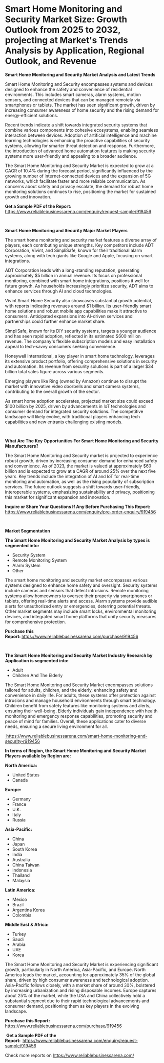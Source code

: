 <p><h1>Smart Home Monitoring and Security Market Size: Growth Outlook from 2025 to 2032, projecting at Market's Trends Analysis by Application, Regional Outlook, and Revenue</h1></p><p><strong>Smart Home Monitoring and Security Market Analysis and Latest Trends</strong></p>
<p><p>Smart Home Monitoring and Security encompasses systems and devices designed to enhance the safety and convenience of residential environments. This includes smart cameras, alarm systems, motion sensors, and connected devices that can be managed remotely via smartphones or tablets. The market has seen significant growth, driven by increasing consumer awareness of home security and the rising demand for energy-efficient solutions. </p><p>Recent trends indicate a shift towards integrated security systems that combine various components into cohesive ecosystems, enabling seamless interaction between devices. Adoption of artificial intelligence and machine learning technologies is enhancing the proactive capabilities of security systems, allowing for smarter threat detection and response. Furthermore, the introduction of advanced home automation features is making security systems more user-friendly and appealing to a broader audience.</p><p>The Smart Home Monitoring and Security Market is expected to grow at a CAGR of 10.4% during the forecast period, significantly influenced by the growing number of internet-connected devices and the expansion of 5G networks, which facilitate faster and more reliable communication. As concerns about safety and privacy escalate, the demand for robust home monitoring solutions continues to rise, positioning the market for sustained growth and innovation.</p></p>
<p><strong>Get a Sample PDF of the Report:&nbsp;</strong> <a href="https://www.reliablebusinessarena.com/enquiry/request-sample/919456?utm_campaign=2936&utm_medium=2&utm_source=Github&utm_content=ia&utm_term=07032025&utm_id=smart-home-monitoring-and-security">https://www.reliablebusinessarena.com/enquiry/request-sample/919456</a></p>
<p>&nbsp;</p>
<p><strong>Smart Home Monitoring and Security Major Market Players</strong></p>
<p><p>The smart home monitoring and security market features a diverse array of players, each contributing unique strengths. Key competitors include ADT Corporation, Vivint, and SimpliSafe, known for their traditional alarm systems, along with tech giants like Google and Apple, focusing on smart integrations.</p><p>ADT Corporation leads with a long-standing reputation, generating approximately $5 billion in annual revenue. Its focus on professional monitoring, combined with smart home integrations, positions it well for future growth. As households increasingly prioritize security, ADT aims to enhance services through AI and cloud technologies.</p><p>Vivint Smart Home Security also showcases substantial growth potential, with reports indicating revenues around $1 billion. Its user-friendly smart home solutions and robust mobile app capabilities make it attractive to consumers. Anticipated expansions into AI-driven services and partnerships could further enhance market share.</p><p>SimpliSafe, known for its DIY security systems, targets a younger audience and has seen rapid adoption, reflected in its estimated $600 million revenue. The company's flexible subscription models and easy installation appeal to tech-savvy consumers seeking convenience.</p><p>Honeywell International, a key player in smart home technology, leverages its extensive product portfolio, offering comprehensive solutions in security and automation. Its revenue from security solutions is part of a larger $34 billion total sales figure across various segments.</p><p>Emerging players like Ring (owned by Amazon) continue to disrupt the market with innovative video doorbells and smart camera systems, contributing to the overall growth of the sector.</p><p>As smart home adoption accelerates, projected market size could exceed $100 billion by 2025, driven by advancements in IoT technologies and consumer demand for integrated security solutions. The competitive landscape will likely evolve, with traditional players enhancing tech capabilities and new entrants challenging existing models.</p></p>
<p>&nbsp;</p>
<p><strong>What Are The Key Opportunities For Smart Home Monitoring and Security Manufacturers?</strong></p>
<p><p>The Smart Home Monitoring and Security market is projected to experience robust growth, driven by increasing consumer demand for enhanced safety and convenience. As of 2023, the market is valued at approximately $60 billion and is expected to grow at a CAGR of around 25% over the next five years. Key trends include the integration of AI and IoT for real-time monitoring and automation, as well as the rising popularity of subscription services. The future outlook suggests a shift towards user-friendly, interoperable systems, emphasizing sustainability and privacy, positioning this market for significant expansion and innovation.</p></p>
<p><strong>Inquire or Share Your Questions If Any Before Purchasing This Report:</strong> <a href="https://www.reliablebusinessarena.com/enquiry/pre-order-enquiry/919456?utm_campaign=2936&utm_medium=2&utm_source=Github&utm_content=ia&utm_term=07032025&utm_id=smart-home-monitoring-and-security">https://www.reliablebusinessarena.com/enquiry/pre-order-enquiry/919456</a></p>
<p>&nbsp;</p>
<p><strong>Market Segmentation</strong></p>
<p><strong>The Smart Home Monitoring and Security Market Analysis by types is segmented into:</strong></p>
<p><ul><li>Security System</li><li>Remote Monitoring System</li><li>Alarm System</li><li>Other</li></ul></p>
<p><p>The smart home monitoring and security market encompasses various systems designed to enhance home safety and oversight. Security systems include cameras and sensors that detect intrusions. Remote monitoring systems allow homeowners to oversee their property via smartphones or tablets, offering real-time alerts and access. Alarm systems provide audible alerts for unauthorized entry or emergencies, deterring potential threats. Other market segments may include smart locks, environmental monitoring devices, and integrated smart home platforms that unify security measures for comprehensive protection.</p></p>
<p><strong>Purchase this Report:&nbsp;</strong><a href="https://www.reliablebusinessarena.com/purchase/919456?utm_campaign=2936&utm_medium=2&utm_source=Github&utm_content=ia&utm_term=07032025&utm_id=smart-home-monitoring-and-security">https://www.reliablebusinessarena.com/purchase/919456</a></p>
<p>&nbsp;</p>
<p><strong>The Smart Home Monitoring and Security Market Industry Research by Application is segmented into:</strong></p>
<p><ul><li>Adult</li><li>Children And The Elderly</li></ul></p>
<p><p>The Smart Home Monitoring and Security Market encompasses solutions tailored for adults, children, and the elderly, enhancing safety and convenience in daily life. For adults, these systems offer protection against intrusions and manage household environments through smart technology. Children benefit from safety features like monitoring systems and alerts, ensuring their well-being. Elderly individuals gain independence with health monitoring and emergency response capabilities, promoting security and peace of mind for families. Overall, these applications cater to diverse needs, ensuring a secure living environment for all.</p></p>
<p><a href="https://www.reliablebusinessarena.com/smart-home-monitoring-and-security-r919456?utm_campaign=2936&utm_medium=2&utm_source=Github&utm_content=ia&utm_term=07032025&utm_id=smart-home-monitoring-and-security">&nbsp;https://www.reliablebusinessarena.com/smart-home-monitoring-and-security-r919456</a></p>
<p><strong>In terms of Region, the Smart Home Monitoring and Security Market Players available by Region are:</strong></p>
<p>
    <p> <strong> North America: </strong>
        <ul>
            <li>United States</li>
            <li>Canada</li>
        </ul>
        </p> 
    <p> <strong> Europe: </strong>
        <ul>
            <li>Germany</li>
            <li>France</li>
            <li>U.K.</li>
            <li>Italy</li>
            <li>Russia</li>
        </ul>
        </p> 
    <p> <strong> Asia-Pacific: </strong>
        <ul>
            <li>China</li>
            <li>Japan</li>
            <li>South Korea</li>
            <li>India</li>
            <li>Australia</li>
            <li>China Taiwan</li>
            <li>Indonesia</li>
            <li>Thailand</li>
            <li>Malaysia</li>
        </ul>
        </p> 
    <p> <strong> Latin America: </strong>
        <ul>
            <li>Mexico</li>
            <li>Brazil</li>
            <li>Argentina Korea</li>
            <li>Colombia</li>
        </ul>
        </p> 
    <p> <strong> Middle East & Africa: </strong>
        <ul>
            <li>Turkey</li>
            <li>Saudi</li>
            <li>Arabia</li>
            <li>UAE</li>
            <li>Korea</li>
        </ul>
    </p>
    </p>
<p><p>The Smart Home Monitoring and Security Market is experiencing significant growth, particularly in North America, Asia-Pacific, and Europe. North America leads the market, accounting for approximately 35% of the global share, driven by high consumer awareness and technological adoption. Asia-Pacific follows closely, with a market share of around 30%, bolstered by increasing urbanization and rising disposable incomes. Europe captures about 25% of the market, while the USA and China collectively hold a substantial segment due to their rapid technological advancements and consumer demand, positioning them as key players in the evolving landscape.</p></p>
<p><strong>Purchase this Report: </strong><a href="https://www.reliablebusinessarena.com/purchase/919456?utm_campaign=2936&utm_medium=2&utm_source=Github&utm_content=ia&utm_term=07032025&utm_id=smart-home-monitoring-and-security">https://www.reliablebusinessarena.com/purchase/919456</a></p>
<p>&nbsp;<strong>Get a Sample PDF of the Report:&nbsp;&nbsp;</strong><a href="https://www.reliablebusinessarena.com/enquiry/request-sample/919456?utm_campaign=2936&utm_medium=2&utm_source=Github&utm_content=ia&utm_term=07032025&utm_id=smart-home-monitoring-and-security">https://www.reliablebusinessarena.com/enquiry/request-sample/919456</a></p>
<p><strong></strong></p>
<p>Check more reports on <a href="https://www.reliablebusinessarena.com/?utm_campaign=2936&utm_medium=2&utm_source=Github&utm_content=ia&utm_term=07032025&utm_id=smart-home-monitoring-and-security">https://www.reliablebusinessarena.com/</a></p>